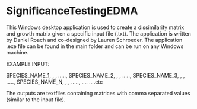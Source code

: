 # SignificanceTestingEDMA
This Windows desktop application is used to create a dissimilarity matrix and growth matrix given a specific input file (.txt). The application is written by Daniel Roach and co-designed by Lauren Schroeder. The application .exe file can be found in the main folder and can be run on any Windows machine. 

EXAMPLE INPUT:

SPECIES_NAME_1, <distance1>, <distance2>, ....., <distanceN>
SPECIES_NAME_2, <distance1>, <distance2>, ....., <distanceN>
SPECIES_NAME_3, <distance1>, <distance2>, ....., <distanceN>
SPECIES_NAME_N, <distance1>, <distance2>, ....., <distanceN>
....
....etc

The outputs are textfiles containing matrices with comma separated values (similar to the input file).


